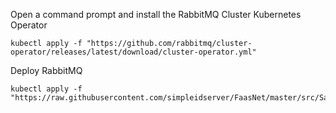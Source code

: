 Open a command prompt and install the RabbitMQ Cluster Kubernetes Operator

```
kubectl apply -f "https://github.com/rabbitmq/cluster-operator/releases/latest/download/cluster-operator.yml"
```

Deploy RabbitMQ

```
kubectl apply -f "https://raw.githubusercontent.com/simpleidserver/FaasNet/master/src/Samples/FaasNet.EventMesh.AmqpSink/rabbitmq.yml"
```